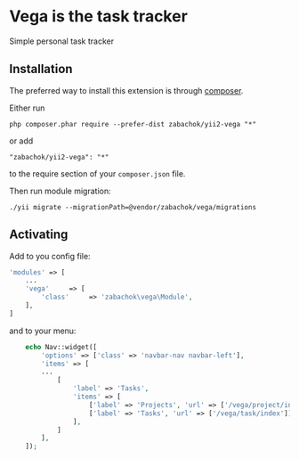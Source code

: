 Vega is the task tracker
========================
Simple personal task tracker

Installation
------------

The preferred way to install this extension is through [composer](http://getcomposer.org/download/).

Either run

```
php composer.phar require --prefer-dist zabachok/yii2-vega "*"
```

or add

```
"zabachok/yii2-vega": "*"
```

to the require section of your `composer.json` file.

Then run module migration:
```
./yii migrate --migrationPath=@vendor/zabachok/vega/migrations
```

## Activating

Add to you config file:

```php
'modules' => [
    ...
    'vega'     => [
        'class'     => 'zabachok\vega\Module',
    ],
]
```
and to your menu:

```php
    echo Nav::widget([
        'options' => ['class' => 'navbar-nav navbar-left'],
        'items' => [
        ...
            [
                'label' => 'Tasks',
                'items' => [
                    ['label' => 'Projects', 'url' => ['/vega/project/index']],
                    ['label' => 'Tasks', 'url' => ['/vega/task/index']],
                ],
            ]
        ],
    ]);
```
